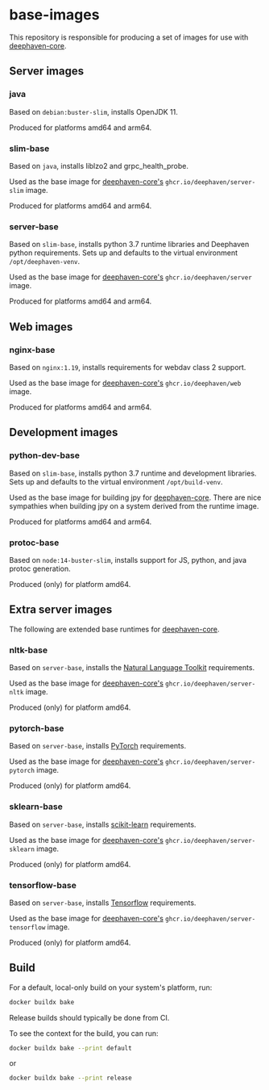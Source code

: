 # base-images

This repository is responsible for producing a set of images for use with [deephaven-core](https://github.com/deephaven/deephaven-core).

## Server images

### java

Based on `debian:buster-slim`, installs OpenJDK 11.

Produced for platforms amd64 and arm64.

### slim-base

Based on `java`, installs liblzo2 and grpc_health_probe.

Used as the base image for [deephaven-core's](https://github.com/deephaven/deephaven-core) `ghcr.io/deephaven/server-slim` image.

Produced for platforms amd64 and arm64.

### server-base

Based on `slim-base`, installs python 3.7 runtime libraries and Deephaven python requirements.
Sets up and defaults to the virtual environment `/opt/deephaven-venv`.

Used as the base image for [deephaven-core's](https://github.com/deephaven/deephaven-core) `ghcr.io/deephaven/server` image.

Produced for platforms amd64 and arm64.

## Web images

### nginx-base

Based on `nginx:1.19`, installs requirements for webdav class 2 support.

Used as the base image for [deephaven-core's](https://github.com/deephaven/deephaven-core) `ghcr.io/deephaven/web` image.

Produced for platforms amd64 and arm64.

## Development images

### python-dev-base

Based on `slim-base`, installs python 3.7 runtime and development libraries.
Sets up and defaults to the virtual environment `/opt/build-venv`.

Used as the base image for building jpy for [deephaven-core](https://github.com/deephaven/deephaven-core).
There are nice sympathies when building jpy on a system derived from the runtime image.

Produced for platforms amd64 and arm64.

### protoc-base

Based on `node:14-buster-slim`, installs support for JS, python, and java protoc generation.

Produced (only) for platform amd64.

## Extra server images

The following are extended base runtimes for [deephaven-core](https://github.com/deephaven/deephaven-core).

### nltk-base

Based on `server-base`, installs the [Natural Language Toolkit](https://github.com/nltk/nltk) requirements.

Used as the base image for [deephaven-core's](https://github.com/deephaven/deephaven-core) `ghcr.io/deephaven/server-nltk` image.

Produced (only) for platform amd64.

### pytorch-base

Based on `server-base`, installs [PyTorch](https://github.com/pytorch/pytorch) requirements.

Used as the base image for [deephaven-core's](https://github.com/deephaven/deephaven-core) `ghcr.io/deephaven/server-pytorch` image.

Produced (only) for platform amd64.

### sklearn-base

Based on `server-base`, installs [scikit-learn](https://github.com/scikit-learn/scikit-learn) requirements.

Used as the base image for [deephaven-core's](https://github.com/deephaven/deephaven-core) `ghcr.io/deephaven/server-sklearn` image.

Produced (only) for platform amd64.

### tensorflow-base

Based on `server-base`, installs [Tensorflow](https://github.com/tensorflow/tensorflow) requirements.

Used as the base image for [deephaven-core's](https://github.com/deephaven/deephaven-core) `ghcr.io/deephaven/server-tensorflow` image.

Produced (only) for platform amd64.

## Build

For a default, local-only build on your system's platform, run:

```sh
docker buildx bake
```

Release builds should typically be done from CI.

To see the context for the build, you can run:

```sh
docker buildx bake --print default
```

or 

```sh
docker buildx bake --print release
```